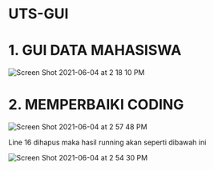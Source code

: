 # UTS-GUI

# 1. GUI DATA MAHASISWA
![Screen Shot 2021-06-04 at 2 18 10 PM](https://user-images.githubusercontent.com/53295072/120766305-4d48d980-c544-11eb-95dd-51a505bbb54b.png)


# 2. MEMPERBAIKI CODING

![Screen Shot 2021-06-04 at 2 57 48 PM](https://user-images.githubusercontent.com/53295072/120767261-3d7dc500-c545-11eb-984f-3bfd84ae9363.png)

Line 16 dihapus maka hasil running akan seperti dibawah ini

![Screen Shot 2021-06-04 at 2 54 30 PM](https://user-images.githubusercontent.com/53295072/120766850-d4964d00-c544-11eb-84e4-c694f4a5565e.png)
